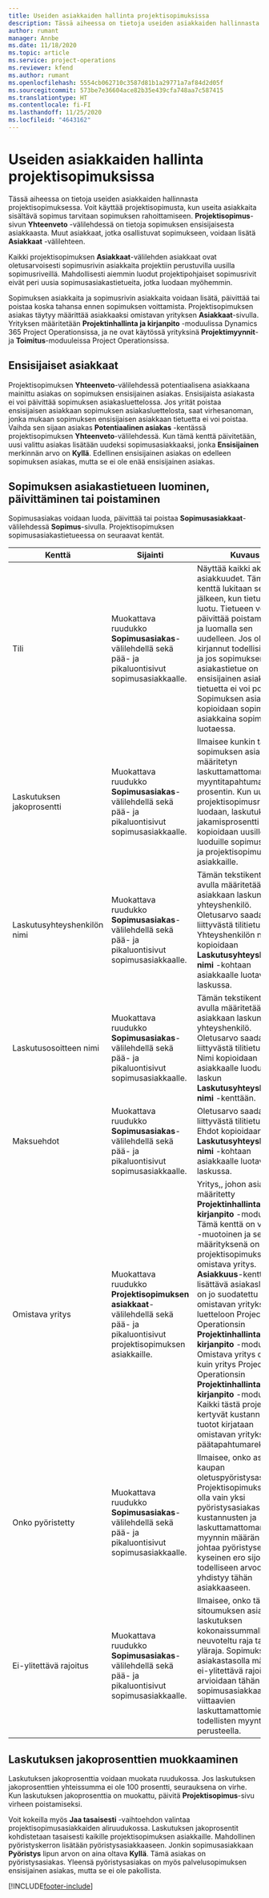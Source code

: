 ```yaml
---
title: Useiden asiakkaiden hallinta projektisopimuksissa
description: Tässä aiheessa on tietoja useiden asiakkaiden hallinnasta projektisopimuksessa.
author: rumant
manager: Annbe
ms.date: 11/18/2020
ms.topic: article
ms.service: project-operations
ms.reviewer: kfend
ms.author: rumant
ms.openlocfilehash: 5554cb062710c3587d81b1a29771a7af84d2d05f
ms.sourcegitcommit: 573be7e36604ace82b35e439cfa748aa7c587415
ms.translationtype: HT
ms.contentlocale: fi-FI
ms.lasthandoff: 11/25/2020
ms.locfileid: "4643162"
---
```

# <a name="manage-multiple-customers-on-project-contracts"></a>Useiden asiakkaiden hallinta projektisopimuksissa

Tässä aiheessa on tietoja useiden asiakkaiden hallinnasta projektisopimuksessa. Voit käyttää projektisopimusta, kun useita asiakkaita sisältävä sopimus tarvitaan sopimuksen rahoittamiseen. **Projektisopimus**-sivun **Yhteenveto** -välilehdessä on tietoja sopimuksen ensisijaisesta asiakkaasta. Muut asiakkaat, jotka osallistuvat sopimukseen, voidaan lisätä **Asiakkaat** -välilehteen.

Kaikki projektisopimuksen **Asiakkaat**-välilehden asiakkaat ovat oletusarvoisesti sopimusrivin asiakkaita projektiin perustuvilla uusilla sopimusriveillä. Mahdollisesti aiemmin luodut projektipohjaiset sopimusrivit eivät peri uusia sopimusasiakastietueita, jotka luodaan myöhemmin.

Sopimuksen asiakkaita ja sopimusrivin asiakkaita voidaan lisätä, päivittää tai poistaa koska tahansa ennen sopimuksen voittamista. Projektisopimuksen asiakas täytyy määrittää asiakkaaksi omistavan yrityksen **Asiakkaat**-sivulla. Yrityksen määritetään **Projektinhallinta ja kirjanpito** -moduulissa Dynamics 365 Project Operationsissa, ja ne ovat käytössä yrityksinä **Projektimyynnit**- ja **Toimitus**-moduuleissa Project Operationsissa.

## <a name="primary-customers"></a>Ensisijaiset asiakkaat

Projektisopimuksen **Yhteenveto**-välilehdessä potentiaalisena asiakkaana mainittu asiakas on sopimuksen ensisijainen asiakas. Ensisijaista asiakasta ei voi päivittää sopimuksen asiakasluettelossa. Jos yrität poistaa ensisijaisen asiakkaan sopimuksen asiakasluettelosta, saat virhesanoman, jonka mukaan sopimuksen ensisijaisen asiakkaan tietuetta ei voi poistaa. Vaihda sen sijaan asiakas **Potentiaalinen asiakas** -kentässä projektisopimuksen **Yhteenveto**-välilehdessä. Kun tämä kenttä päivitetään, uusi valittu asiakas lisätään uudeksi sopimusasiakkaaksi, jonka **Ensisijainen** merkinnän arvo on **Kyllä**. Edellinen ensisijainen asiakas on edelleen sopimuksen asiakas, mutta se ei ole enää ensisijainen asiakas.

## <a name="create-update-or-delete-a-contract-customer-record"></a>Sopimuksen asiakastietueen luominen, päivittäminen tai poistaminen

Sopimusasiakas voidaan luoda, päivittää tai poistaa **Sopimusasiakkaat**-välilehdessä **Sopimus**-sivulla. Projektisopimuksen sopimusasiakastietueessa on seuraavat kentät.

| **Kenttä** | **Sijainti** | **Kuvaus** | 
| --- | --- | --- | 
| Tili | Muokattava ruudukko **Sopimusasiakas**-välilehdellä sekä pää- ja pikaluontisivut sopimusasiakkaalle. | Näyttää kaikki aktiiviset asiakkuudet. Tämä kenttä lukitaan sen jälkeen, kun tietue on luotu. Tietueen voi päivittää poistamalla sen ja luomalla sen uudelleen. Jos olet kirjannut todellisia arvoja ja jos sopimuksen asiakastietue on ensisijainen asiakas, tietuetta ei voi poistaa. Sopimuksen asiakkaat kopioidaan sopimusrivin asiakkaina sopimusriviä luotaessa. |
| Laskutuksen jakoprosentti | Muokattava ruudukko **Sopimusasiakas**-välilehdellä sekä pää- ja pikaluontisivut sopimusasiakkaalle. | Ilmaisee kunkin tälle sopimuksen asiakkaalle määritetyn laskuttamattoman myyntitapahtuman prosentin. Kun uusia projektisopimusrivejä luodaan, laskutuksen jakamisprosentti kopioidaan uusille luoduille sopimusriveille ja projektisopimusrivin asiakkaille. |
| Laskutusyhteyshenkilön nimi | Muokattava ruudukko **Sopimusasiakas**-välilehdellä sekä pää- ja pikaluontisivut sopimusasiakkaalle. | Tämän tekstikentän avulla määritetään asiakkaan laskun yhteyshenkilö. Oletusarvo saadaan liittyvästä tilitietueesta. Yhteyshenkilön nimi kopioidaan **Laskutusyhteyshenkilön nimi** -kohtaan asiakkaalle luotavassa laskussa. |
| Laskutusosoitteen nimi | Muokattava ruudukko **Sopimusasiakas**-välilehdellä sekä pää- ja pikaluontisivut sopimusasiakkaalle. | Tämän tekstikentän avulla määritetään asiakkaan laskun yhteyshenkilö. Oletusarvo saadaan liittyvästä tilitietueesta. Nimi kopioidaan asiakkaalle luodun laskun **Laskutusyhteyshenkilön nimi** -kenttään. |
| Maksuehdot | Muokattava ruudukko **Sopimusasiakas**-välilehdellä sekä pää- ja pikaluontisivut sopimusasiakkaalle. | Oletusarvo saadaan liittyvästä tilitietueesta. Ehdot kopioidaan **Laskutusyhteyshenkilön nimi** -kohtaan asiakkaalle luotavassa laskussa. |
| Omistava yritys | Muokattava ruudukko **Projektisopimuksen asiakkaat**-välilehdellä sekä pää- ja pikaluontisivut projektisopimuksen asiakkaille. | Yritys,, johon asiakas on määritetty **Projektinhallinta ja kirjanpito** -moduulissa. Tämä kenttä on vain luku -muotoinen ja sen määrityksenä on projektisopimuksen omistava yritys.</br>**Asiakkuus**-kenttään lisättävä asiakasluettelo on jo suodatettu omistavan yrityksen luetteloon Project Operationsin **Projektinhallinta ja kirjanpito** -moduulissa. Omistava yritys on sama kuin yritys Project Operationsin **Projektinhallinta ja kirjanpito** -moduulissa. Kaikki tästä projektista kertyvät kustannukset ja tuotot kirjataan omistavan yrityksen päätapahtumarekisteriin. |
| Onko pyöristetty | Muokattava ruudukko **Sopimusasiakas**-välilehdellä sekä pää- ja pikaluontisivut sopimusasiakkaalle. | Ilmaisee, onko asiakas kaupan oletuspyöristysasiakas. Projektisopimuksessa voi olla vain yksi pyöristysasiakas. Kun kustannusten ja laskuttamattoman myynnin määrän jako johtaa pyöristyseroon, kyseinen ero sijoitetaan todelliseen arvoon, joka yhdistyy tähän asiakkaaseen. |
| Ei-ylitettävä rajoitus | Muokattava ruudukko **Sopimusasiakas**-välilehdellä sekä pää- ja pikaluontisivut sopimusasiakkaalle. | Ilmaisee, onko tämän sitoumuksen asiakkaan laskutuksen kokonaissummalle neuvoteltu raja tai yläraja. Sopimuksen asiakastasolla määritetty ei-ylitettävä rajoitus arvioidaan tähän sopimusasiakkaaseen viittaavien laskuttamattomien todellisten myyntien perusteella. |

## <a name="edit-billing-split-percentages"></a>Laskutuksen jakoprosenttien muokkaaminen

Laskutuksen jakoprosenttia voidaan muokata ruudukossa. Jos laskutuksen jakoprosenttien yhteissumma ei ole 100 prosentti, seurauksena on virhe. Kun laskutuksen jakoprosenttia on muokattu, päivitä **Projektisopimus**-sivu virheen poistamiseksi.

Voit kokeilla myös **Jaa tasaisesti** -vaihtoehdon valintaa projektisopimusasiakkaiden aliruudukossa. Laskutuksen jakoprosentit kohdistetaan tasaisesti kaikille projektisopimuksen asiakkaille. Mahdollinen pyöristyskerron lisätään pyöristysasiakkaaseen. Jonkin sopimusasiakkaan **Pyöristys** lipun arvon on aina oltava **Kyllä**. Tämä asiakas on pyöristysasiakas. Yleensä pyöristysasiakas on myös palvelusopimuksen ensisijainen asiakas, mutta se ei ole pakollista.


[!INCLUDE[footer-include](../includes/footer-banner.md)]